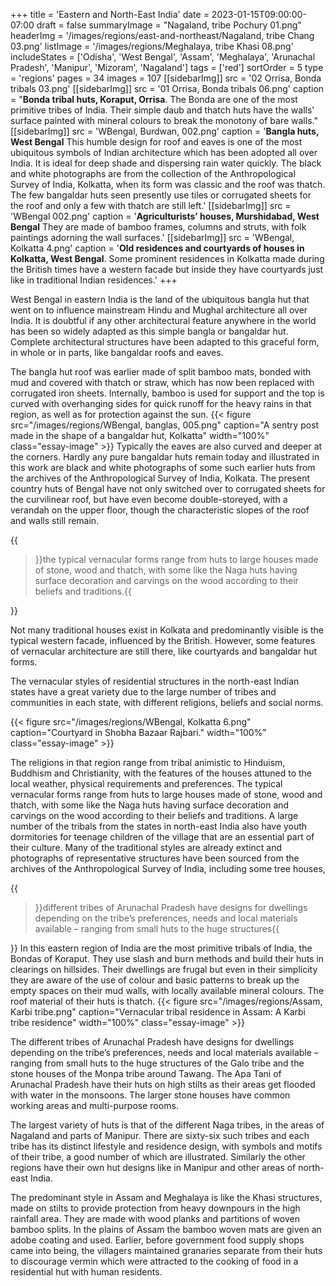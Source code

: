 +++
title = 'Eastern and North-East India'
date = 2023-01-15T09:00:00-07:00
draft = false
summaryImage = "Nagaland, tribe Pochury 01.png"
headerImg = '/images/regions/east-and-northeast/Nagaland, tribe Chang 03.png'
listImage = '/images/regions/Meghalaya, tribe Khasi 08.png'
includeStates = ['Odisha', 'West Bengal', 'Assam', 'Meghalaya', 'Arunachal Pradesh', 'Manipur',
'Mizoram', 'Nagaland']
tags = ['red']
sortOrder = 5
type = 'regions'
pages = 34
images = 107
[[sidebarImg]]
    src = '02 Orrisa, Bonda tribals 03.png'
[[sidebarImg]]
    src = '01 Orrisa, Bonda tribals 06.png'
    caption = "**Bonda tribal huts, Koraput, Orrisa**. The Bonda are one of the most primitive tribes of India. Their simple daub and thatch huts have the walls’ surface painted with mineral colours to break the monotony of bare walls."
[[sidebarImg]]
    src = 'WBengal, Burdwan, 002.png'
    caption = '**Bangla huts, West Bengal** This humble design for roof and eaves is one of the most ubiquitous symbols of Indian architecture which has been adopted all over India. It is ideal for deep shade and dispersing rain water quickly. The black and white photographs are from the collection of the Anthropological Survey of India, Kolkatta, when its form was classic and the roof was thatch. The few bangaldar huts seen presently use tiles or corrugated sheets for the roof and only a few with thatch are still left.'
[[sidebarImg]]
    src = 'WBengal 002.png'
    caption = '**Agriculturists’ houses, Murshidabad, West Bengal** They are made of bamboo frames, columns and struts, with folk paintings adorning the wall surfaces.'
[[sidebarImg]]
    src = 'WBengal, Kolkatta 4.png'
    caption = '**Old residences and courtyards of houses in Kolkatta, West Bengal**. Some prominent residences in Kolkatta made during the British times have a western facade but inside they have courtyards just like in traditional Indian residences.'
+++

West Bengal in eastern India is the land of the ubiquitous bangla hut that went on to influence mainstream Hindu and Mughal architecture all over India. It is doubtful if any other architectural feature anywhere in the world has been so widely adapted as this simple bangla or bangaldar hut. Complete architectural structures have been adapted to this graceful form, in whole or in parts, like bangaldar roofs and eaves.

The bangla hut roof was earlier made of split bamboo mats, bonded with mud and covered with thatch or straw, which has now been replaced with corrugated iron sheets. Internally, bamboo is used for support and the top is curved with overhanging sides for quick runoff for the heavy rains in that region, as well as for protection against the sun. {{< figure src="/images/regions/WBengal, banglas, 005.png" caption="A sentry post made in the shape of a bangaldar hut, Kolkatta" width="100%" class="essay-image" >}} Typically the eaves are also curved and deeper at the corners. Hardly any pure bangaldar huts remain today and illustrated in this work are black and white photographs of some such earlier huts from the archives of the Anthropological Survey of India, Kolkata. The present country huts of Bengal have not only switched over to corrugated sheets for the curvilinear roof, but have even become double-storeyed, with a verandah on the upper floor, though the characteristic slopes of the roof and walls still remain.

{{<blockquote position="right">}}the typical vernacular forms range from huts to large houses made of stone, wood and thatch, with some like the Naga huts having surface decoration and carvings on the wood according to their beliefs and traditions.{{</blockquote>}}

Not many traditional houses exist in Kolkata and predominantly visible is the typical western facade, influenced by the British. However, some features of vernacular architecture are still there, like courtyards and bangaldar hut forms.

The vernacular styles of residential structures in the north-east Indian states have a great variety due to the large number of tribes and communities in each state, with different religions, beliefs and social norms.

{{< figure src="/images/regions/WBengal, Kolkatta 6.png" caption="Courtyard in Shobha Bazaar Rajbari." width="100%" class="essay-image" >}}

The religions in that region range from tribal animistic to Hinduism, Buddhism and Christianity, with the features of the houses attuned to the local weather, physical requirements and preferences. The typical vernacular forms range from huts to large houses made of stone, wood and thatch, with some like the Naga huts having surface decoration and carvings on the wood according to their beliefs and traditions. A large number of the tribals from the states in north-east India also have youth dormitories for teenage children of the village that are an essential part of their culture. Many of the traditional styles are already extinct and photographs of representative structures have been sourced from the archives of the Anthropological Survey of India, including some tree houses,

{{<blockquote position="left">}}different tribes of Arunachal Pradesh have designs for dwellings depending on the tribe’s preferences, needs and local materials available – ranging from small huts to the huge structures{{</blockquote>}} In this eastern region of India are the most primitive tribals of India, the Bondas of Koraput. They use slash and burn methods and build their huts in clearings on hillsides. Their dwellings are frugal but even in their simplicity they are aware of the use of colour and basic patterns to break up the empty spaces on their mud walls, with locally available mineral colours. The roof material of their huts is thatch. {{< figure src="/images/regions/Assam, Karbi tribe.png" caption="Vernacular tribal residence in Assam: A Karbi tribe residence" width="100%" class="essay-image" >}}

The different tribes of Arunachal Pradesh have designs for dwellings depending on the tribe’s preferences, needs and local materials available – ranging from small huts to the huge structures of the Galo tribe and the stone houses of the Monpa tribe around Tawang. The Apa Tani of Arunachal Pradesh have their huts on high stilts as their areas get flooded with water in the monsoons. The larger stone houses have common working areas and multi-purpose rooms.

The largest variety of huts is that of the different Naga tribes, in the areas of Nagaland and parts of Manipur. There are sixty-six such tribes and each tribe has its distinct lifestyle and residence design, with symbols and motifs of their tribe, a good number of which are illustrated. Similarly the other regions have their own hut designs like in Manipur and other areas of north-east India.

The predominant style in Assam and Meghalaya is like the Khasi structures, made on stilts to provide protection from heavy downpours in the high rainfall area. They are made with wood planks and partitions of woven bamboo splits. In the plains of Assam the bamboo woven mats are given an adobe coating and used. Earlier, before government food supply shops came into being, the villagers maintained granaries separate from their huts to discourage vermin which were attracted to the cooking of food in a residential hut with human residents.